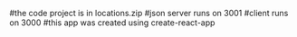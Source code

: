 #the code project is in locations.zip
#json server runs on 3001
#client runs on 3000
#this app was created using create-react-app

